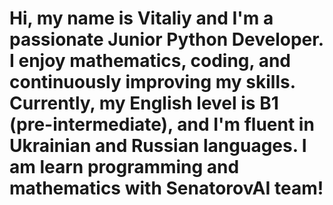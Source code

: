 # Hi, my name is Vitaliy and I'm a passionate Junior Python Developer. I enjoy mathematics, coding, and continuously improving my skills. Currently, my English level is B1 (pre-intermediate), and I'm fluent in Ukrainian and Russian languages. I am learn programming and mathematics with SenatorovAI team!
